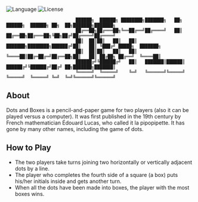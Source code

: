 ![Language](https://img.shields.io/badge/language-C%20-red.svg)
![License](https://img.shields.io/badge/license-Apache_2.0-orange.svg)



                              ██████╗  ██████╗ ████████╗███████╗   ██╗   ██████╗  ██████╗ ██╗  ██╗███████╗███████╗
                              ██╔══██╗██╔═══██╗╚══██╔══╝██╔════╝   ██║   ██╔══██╗██╔═══██╗╚██╗██╔╝██╔════╝██╔════╝
                              ██║  ██║██║   ██║   ██║   ███████╗████████╗██████╔╝██║   ██║ ╚███╔╝ █████╗  ███████╗
                              ██║  ██║██║   ██║   ██║   ╚════██║██╔═██╔═╝██╔══██╗██║   ██║ ██╔██╗ ██╔══╝  ╚════██║
                              ██████╔╝╚██████╔╝   ██║   ███████║██████║  ██████╔╝╚██████╔╝██╔╝ ██╗███████╗███████║
                              ╚═════╝  ╚═════╝    ╚═╝   ╚══════╝╚═════╝  ╚═════╝  ╚═════╝ ╚═╝  ╚═╝╚══════╝╚══════╝
                                                                                        


## About
Dots and Boxes is a pencil-and-paper game for two players (also it can be played versus a computer). It was first published in the 19th century by French mathematician Édouard Lucas, who called it la pipopipette. It has gone by many other names, including the game of dots.

## How to Play
* The two players take turns joining two horizontally or vertically adjacent dots by a line.
* The player who completes the fourth side of a square (a box) puts his/her initials inside and gets another turn.
* When all the dots have been made into boxes, the player with the most boxes wins.

